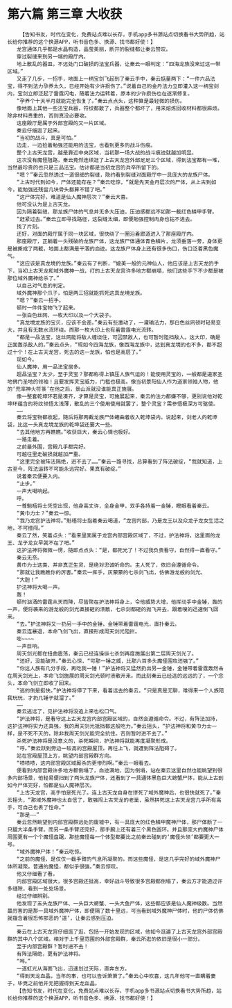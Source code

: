 # 第六篇 第三章 大收获
        【告知书友，时代在变化，免费站点难以长存，手机app多书源站点切换看书大势所趋，站长给你推荐的这个换源APP，听书音色多、换源、找书都好使！】
       龙宫通体几乎都是水晶构造，晶莹美丽，断开的裂缝都让秦云赞叹。
       穿过裂缝来到另一端的殿厅内。
       地上散乱的器皿，不远处门口破损的法宝兵器，让秦云一眼判定：“四海龙族没来过这一带区域。”
       又走了几步，一招手，地面上一柄宝剑飞起到了秦云手中，秦云掂量两下：“一件六品法宝，得不到法力孕养太久，已经开始有少许损伤了。”说着自己的金丹法力立即灌入这一柄宝剑内，宝剑立即泛起了雷霆闪电，随着法力运转着，原本的少许损伤也在逐渐修复。
       “孕养个十天半月就能完全恢复了。”秦云点点头，这种算是最轻微的损伤。
       像地面上其他一些法宝兵器，符纹都散了，兵器整个都坏了，用来熔炼回收材料都很麻烦。除非材料贵重的，否则真没必要收。
       这座殿厅是属于外部宫殿的又一片区域。
       秦云仔细逛了起来。
       “当初的战斗，真是可怕。”
       边走，一边捡着勉强还能用的法宝，也看到更多的战斗伤痕。
       整个上古天龙宫，越是靠近中央区域，当初那一场大战的战斗痕迹就越加明显。
       这次没有魔怪阻路，秦云竟然连续逛了上古天龙宫外部足足三个区域，得到法宝都有一堆，当然最珍贵的也只是三品法宝。估计都是当初龙宫的兵卒所留下的。
       “嗯？”秦云忽然透过一道很细的裂缝，隐约看到裂缝对面殿厅中一具庞大的龙族尸体。
       “上古时代到如今，尸体还能存在？”秦云吃惊，“就是先天金丹层次的尸体，从上古到如今，能勉强还残留几块骨头都算不错了吧。”
       “这尸体完好，难道是仙人魔神层次？”秦云大喜。
       他可没认为是上古天龙。
       因为隔着裂缝，那龙族尸体的气息并无多大压迫，压迫感都远不如那一截红色鳞甲手臂。
       “赶紧过去。”秦云立即寻找路径，这裂缝太细，即便勉强控制肉身也钻不进去。
       找了片刻。
       还好，对面的殿厅属于同一块区域，很快绕了一圈沿着廊道进入了那座殿厅内。
       那座殿厅，正躺着一头残破的龙族尸体，这龙族尸体通体青色鳞片，龙须垂落一旁，身体更是被撕成了两截，地面上都满是干涸的血迹。这龙族尸体身上还有很多伤口，伤口泛着黑色魔气。
       “这应该是真龙境的龙族。”秦云有了判断，“媲美一般的元神仙人，他应该是上古天龙的手下，当初上古天龙和域外魔神一战，打的上古天龙宫许多地方都崩塌，他们这些手下不少都是被那位域外魔神给杀了。”
       以自己对气息的判定。
       域外魔神那个爪子，怕是两三招就能抓死这真龙境龙族。
       “嗯？”秦云一招手。
       顿时一件件宝物飞了起来。
       一张白色丝网、一枚大印以及一个大袋子。
       “真龙境龙族的宝贝，应该不会差。”秦云有些激动了，一灌输法力，那白色丝网顿时轻易变大，并且有无数水流环绕。而那一枚大印上也有着雷霆电光流转。
       “都是一品法宝，这丝网能将敌人缠绕住，可囚禁敌人，也可暂时阻挡敌人。这大印，确是正面轰杀敌人的。”秦云点头，“现如今四海龙族，像西海龙族中，达到真龙境的也不多，都不超过十个！在上古天龙宫，死去的这一龙族，怕也是高层了。”
       现如今。
       仙人魔神，用一品法宝居多。
       超品法宝？太少。至于灵宝？那都称得上镇压人族气运的！能使用灵宝的，一般都是道家圣地佛门圣地的领袖！且要发挥灵宝威力，门槛也极高。像当初景阳仙人作为道家领袖人物，他的‘兜率神火符箓’在他之后，景山派就没谁能真正施展。
       像一整套乾坤环若是凑齐，才算是灵宝，可施展起来，秦云的法力都嫌不够，更别说他对乾坤环蕴含的符纹领悟太浅薄，散乱的三个使用使用就罢了，整个灵宝？需参悟极深方可驱使。
       ……
       秦云将宝物都收起，随后将那两截龙族尸体蜷曲着收入乾坤袋内。说起来，剑老人的乾坤袋，比这一头真龙境龙族的乾坤袋还要大一些。
       “去其他地方再瞧瞧。”收获巨大，秦云心情也极好。
       一路走着。
       之前最外围，宫殿几乎都完好。
       可越往里走破损就越加严重。
       “这里完全被阵法隔绝，进不去了……”秦云一路寻找，总算看到了阵法破绽，“我就知道，上古至今，阵法运转不可能永远完好。果真有破绽。”
       说着秦云便要入内。
       “止步。”
       一声大喝响起。
       呼。
       一尊魁梧将士凭空出现，他身高丈许，全身金甲，双手各持着一金锤，瞪眼看着秦云。
       “黄巾力士？”秦云一惊。
       “我乃龙宫护法神将。”魁梧将士指着秦云喝道，“龙宫内部，乃是龙王以及众龙子龙女生活之地，不可擅闯。”
       秦云了然，笑着点头：“看来里面属于龙宫内部宫殿区域了，不过，护法神将，这里面的龙王、龙子龙女早就不在了吧。”
       这护法神将微微一愣，随即点点头：“是，都死光了！不过我负责看守，自然得一直看守。”
       秦云无奈。
       黄巾力士这类，并非真正生灵，是绝对忠诚听命的。主人死了，依旧会遵循命令。
       “那就让我瞧瞧你的厉害。”秦云一挥手，灰蒙蒙的七杀剑飞出，仿佛游龙般的剑光。
       “大胆！”
       护法神将大喝一声。
       轰！
       顿时汹涌的雷霆从天而降，尽皆聚在护法神将身上，令他威势大增，他挥动手中金锤，轰的一声，便将袭来的游龙般的剑光直接砸的溃散，七杀剑都砸的抛飞开去，跟着嗖的迅速倒飞回来。
       “去。”护法神将又一扔另一手中的金锤，金锤带着雷霆电光，直扑秦云。
       秦云连暴退，本命飞剑飞出，直接形成周天剑光阻拦。
       嘭~~~~
       一声巨响。
       周天剑光都在扭曲震荡，秦云已经连操纵七杀剑再度施展出第二层周天剑光了。
       “还好，没能破开。”秦云心惊，“可那一锤之威，比那六百多头魔怪围攻还强了。”
       “你这人族有几分手段，再吃我一锤！”护法神将又猛然扔出另一金锤，金锤带着雷霆轰然击在周天剑光上，本命飞剑施展的周天剑光顿时溃散开来。而此刻秦云已经逃的远远的了，一个念头，本命飞剑立即收了回来。
       “逃的倒是挺快。”护法神将停了下来，看着远去的秦云，“只是真是无聊，难得来一个人族陪我玩玩，才扔几锤子就溜了。”
       ……
       秦云逃远了，见护法神将没追上来也松口气。
       “护法神将，是看守这上古天龙宫内部宫殿区域的，自然会遵循命令。不过，有阵法加持，这护法神将实力还真强，我的周天剑光抵挡都这般吃力。”秦云摇头，“护法神将和黄巾力士一样，是不死不灭的，除非我周天剑光能完全抗住。否则暂时进不去了。”
       杀死护法神将是没意义的，杀死瞬间，护法神将就能再度凝聚形成。
       “呼。”秦云跃到旁边一较高的宫殿屋顶，再往上飞，就遭到阵法阻碍了。
       站在宫殿屋顶上方，眺望内部宫殿群方向。
       “啧啧啧，这内部宫殿区域厮杀的更惨烈啊。”秦云一眼看去。
       便看到内部宫殿许多地方都倒塌了，血迹满地，因为倒塌，站在秦云这里自然也能眺望到很多内部场景，他轻易便扫到了两头龙族尸体，还看到了一具通体黑色巨大螃蟹尸体，能从上古到如今尸体完好，怕都是仙人魔神层次。
       “上古天龙宫，高手怕是死光了。连上古天龙自身在拼死了域外魔神后，也很快就死了。”秦云摇头，“那域外魔神也太自信了，敢强闯上古天龙的老巢，虽然拼死这上古天龙宫几乎所有高手，可自己也丢了性命。”
       “那是——”
       秦云忽然眺望到内部宫殿群远处的废墟中，有一具庞大的红色鳞甲魔神尸体，那尸体断了一只腿大半条手臂。而另一条手臂还完好，那手腕上还有着三个黑色圆环。并且那庞大的魔神尸体周围更有一个个魔怪盘踞，那些魔怪每一个体型都要比之前秦云碰到的‘魔怪头领’都要更大一号。
       “域外魔神尸体！”秦云吃惊。
       “之前的魔怪，是仅仅一截手臂的气息所凝聚的。而这些魔怪，是这几乎完好的域外魔神尸体所凝聚。普通的魔怪，都似乎很强。”秦云惊叹。
       他又仔细看了看。
       内部宫殿区域很大，很多宫殿还挺高，幸好战斗导致很多宫殿都倒塌了，秦云方才能透过许多缝隙，看到一处处场景。
       经过仔细辨别。
       他发现了五头龙族尸体、一头巨大螃蟹、一头大鱼尸体，这些都应该是仙人魔神级数。当然最厉害的是那一具域外魔神尸体，即便隔了数十里远，可当看到域外魔神尸体时，他的尸体仿佛就蕴含着很恐怖邪恶的‘道’，让秦云感到压迫。
       ……
       秦云在上古天龙宫仔细逛了逛，包括一开始发现的区域，他如今逛遍了上古天龙宫外部宫殿群的其中八个区域。相对于上千里范围的外部宫殿群，秦云所逛的依旧是很小一部分。
       至于内部宫殿群？暂时进不去！
       有阵法隔绝，更有护法神将。
       “哗。”
       一道虹光从海面飞出，迅速划过天际，直奔东方。
       “得到天龙血晶，当年的事，也可以告诉萧萧了。”秦云心中欢喜，这几年他可一直瞒着妻子，毕竟之前他并无把握得到天龙血晶。
       【告知书友，时代在变化，免费站点难以长存，手机app多书源站点切换看书大势所趋，站长给你推荐的这个换源APP，听书音色多、换源、找书都好使！】